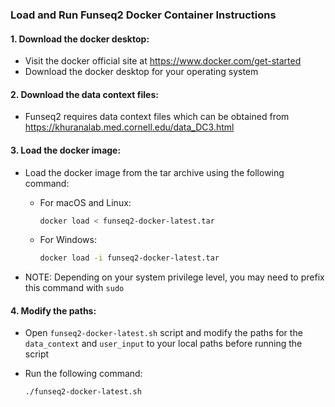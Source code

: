 ### Load and Run Funseq2 Docker Container Instructions

#### 1. Download the docker desktop:
- Visit the docker official site at https://www.docker.com/get-started
- Download the docker desktop for your operating system

#### 2. Download the data context files:
- Funseq2 requires data context files which can be obtained from https://khuranalab.med.cornell.edu/data_DC3.html


#### 3. Load the docker image:

- Load the docker image from the tar archive using the following command:

    - For macOS and Linux:
    
        ```bash
        docker load < funseq2-docker-latest.tar
        ```   
    - For Windows:
        ```bash
        docker load -i funseq2-docker-latest.tar
        ``` 
- NOTE: Depending on your system privilege level, you may need to prefix this command with ```sudo```


#### 4. Modify the paths:
- Open ```funseq2-docker-latest.sh``` script and modify the paths for the ```data_context``` and ```user_input``` to your local paths before running the script
- Run the following command:

    ```bash
    ./funseq2-docker-latest.sh
    ```
